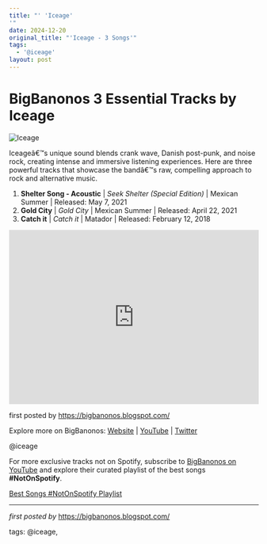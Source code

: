 ```yaml
---
title: "' 'Iceage'
'"
date: 2024-12-20
original_title: "'Iceage - 3 Songs'"
tags:
  - '@iceage'
layout: post
---
```

<h1>BigBanonos 3 Essential Tracks by Iceage</h1>
<img src="https://media.pitchfork.com/photos/6061ee47981fbdb525537fea/4:3/w_2000,h_1500,c_limit/iceageheader.jpg" alt="Iceage"> <p>Iceageâ€™s unique sound blends crank wave, Danish post-punk, and noise rock, creating intense and immersive listening experiences. Here are three powerful tracks that showcase the bandâ€™s raw, compelling approach to rock and alternative music.</p> <ol> <li><strong>Shelter Song - Acoustic</strong> | <em>Seek Shelter (Special Edition)</em> | Mexican Summer | Released: May 7, 2021</li> <li><strong>Gold City</strong> | <em>Gold City</em> | Mexican Summer | Released: April 22, 2021</li> <li><strong>Catch it</strong> | <em>Catch it</em> | Matador | Released: February 12, 2018</li>
</ol> <div> <iframe src="https://open.spotify.com/embed/playlist/6it6uXZOk4MoWAFEmortMK?utm_source=generator" width="100%" height="352" frameborder="0" allowfullscreen="" allow="autoplay; clipboard-write; encrypted-media; fullscreen; picture-in-picture" loading="lazy"></iframe>
</div> <p>first posted by <a href="https://bigbanonos.blogspot.com/">https://bigbanonos.blogspot.com/</a></p> <div> <p>Explore more on BigBanonos: <a href="https://bigbanonos.blogspot.com/">Website</a> | <a href="https://www.youtube.com/@BigBanonos">YouTube</a> | <a href="https://x.com/bigbanonos">Twitter</a></p>
</div> <!-- Tags -->
<p>@iceage</p>


<!--Subscribe and Playlist Links-->
<div>
    <p>For more exclusive tracks not on Spotify, subscribe to <a href="https://www.youtube.com/@BigBanonos" target="_blank">BigBanonos on YouTube</a> and explore their curated playlist of the best songs <strong>#NotOnSpotify</strong>.</p>
    <p><a href="https://www.youtube.com/playlist?list=PLtuNtuTatqI0kFahUCbtbfenC_ET5O_tr" target="_blank">Best Songs #NotOnSpotify Playlist<br /></a></p></div>

<hr />

<p><em>first posted by</em> <a href="https://bigbanonos.blogspot.com/" rel="noopener" target="_new">https://bigbanonos.blogspot.com/</a></p>

<p>tags: @iceage,</p>
